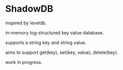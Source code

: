 # ShadowDB
inspired by leveldb. 

in-memory log-structured key value database. 

supports a string key and string value. 

aims to support get(key), set(key, value), delete(key). 

work in progress. 